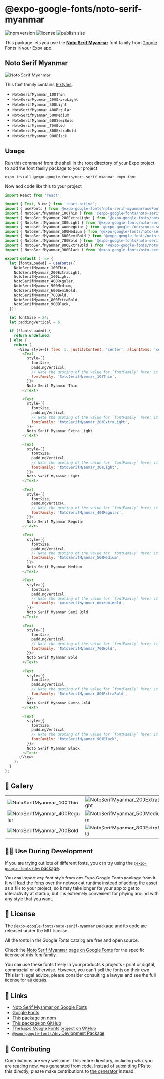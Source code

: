 # @expo-google-fonts/noto-serif-myanmar

![npm version](https://flat.badgen.net/npm/v/@expo-google-fonts/noto-serif-myanmar)
![license](https://flat.badgen.net/github/license/expo/google-fonts)
![publish size](https://flat.badgen.net/packagephobia/install/@expo-google-fonts/noto-serif-myanmar)

This package lets you use the [**Noto Serif Myanmar**](https://fonts.google.com/specimen/Noto+Serif+Myanmar) font family from [Google Fonts](https://fonts.google.com/) in your Expo app.

## Noto Serif Myanmar

![Noto Serif Myanmar](./font-family.png)

This font family contains [9 styles](#-gallery).

- `NotoSerifMyanmar_100Thin`
- `NotoSerifMyanmar_200ExtraLight`
- `NotoSerifMyanmar_300Light`
- `NotoSerifMyanmar_400Regular`
- `NotoSerifMyanmar_500Medium`
- `NotoSerifMyanmar_600SemiBold`
- `NotoSerifMyanmar_700Bold`
- `NotoSerifMyanmar_800ExtraBold`
- `NotoSerifMyanmar_900Black`

## Usage

Run this command from the shell in the root directory of your Expo project to add the font family package to your project
```sh
expo install @expo-google-fonts/noto-serif-myanmar expo-font
```

Now add code like this to your project
```js
import React from 'react';

import { Text, View } from 'react-native';
import { useFonts } from '@expo-google-fonts/noto-serif-myanmar/useFonts';
import { NotoSerifMyanmar_100Thin } from '@expo-google-fonts/noto-serif-myanmar/100Thin';
import { NotoSerifMyanmar_200ExtraLight } from '@expo-google-fonts/noto-serif-myanmar/200ExtraLight';
import { NotoSerifMyanmar_300Light } from '@expo-google-fonts/noto-serif-myanmar/300Light';
import { NotoSerifMyanmar_400Regular } from '@expo-google-fonts/noto-serif-myanmar/400Regular';
import { NotoSerifMyanmar_500Medium } from '@expo-google-fonts/noto-serif-myanmar/500Medium';
import { NotoSerifMyanmar_600SemiBold } from '@expo-google-fonts/noto-serif-myanmar/600SemiBold';
import { NotoSerifMyanmar_700Bold } from '@expo-google-fonts/noto-serif-myanmar/700Bold';
import { NotoSerifMyanmar_800ExtraBold } from '@expo-google-fonts/noto-serif-myanmar/800ExtraBold';
import { NotoSerifMyanmar_900Black } from '@expo-google-fonts/noto-serif-myanmar/900Black';

export default () => {
  let [fontsLoaded] = useFonts({
    NotoSerifMyanmar_100Thin,
    NotoSerifMyanmar_200ExtraLight,
    NotoSerifMyanmar_300Light,
    NotoSerifMyanmar_400Regular,
    NotoSerifMyanmar_500Medium,
    NotoSerifMyanmar_600SemiBold,
    NotoSerifMyanmar_700Bold,
    NotoSerifMyanmar_800ExtraBold,
    NotoSerifMyanmar_900Black,
  });

  let fontSize = 24;
  let paddingVertical = 6;

  if (!fontsLoaded) {
    return undefined;
  } else {
    return (
      <View style={{ flex: 1, justifyContent: 'center', alignItems: 'center' }}>
        <Text
          style={{
            fontSize,
            paddingVertical,
            // Note the quoting of the value for `fontFamily` here; it expects a string!
            fontFamily: 'NotoSerifMyanmar_100Thin',
          }}>
          Noto Serif Myanmar Thin
        </Text>

        <Text
          style={{
            fontSize,
            paddingVertical,
            // Note the quoting of the value for `fontFamily` here; it expects a string!
            fontFamily: 'NotoSerifMyanmar_200ExtraLight',
          }}>
          Noto Serif Myanmar Extra Light
        </Text>

        <Text
          style={{
            fontSize,
            paddingVertical,
            // Note the quoting of the value for `fontFamily` here; it expects a string!
            fontFamily: 'NotoSerifMyanmar_300Light',
          }}>
          Noto Serif Myanmar Light
        </Text>

        <Text
          style={{
            fontSize,
            paddingVertical,
            // Note the quoting of the value for `fontFamily` here; it expects a string!
            fontFamily: 'NotoSerifMyanmar_400Regular',
          }}>
          Noto Serif Myanmar Regular
        </Text>

        <Text
          style={{
            fontSize,
            paddingVertical,
            // Note the quoting of the value for `fontFamily` here; it expects a string!
            fontFamily: 'NotoSerifMyanmar_500Medium',
          }}>
          Noto Serif Myanmar Medium
        </Text>

        <Text
          style={{
            fontSize,
            paddingVertical,
            // Note the quoting of the value for `fontFamily` here; it expects a string!
            fontFamily: 'NotoSerifMyanmar_600SemiBold',
          }}>
          Noto Serif Myanmar Semi Bold
        </Text>

        <Text
          style={{
            fontSize,
            paddingVertical,
            // Note the quoting of the value for `fontFamily` here; it expects a string!
            fontFamily: 'NotoSerifMyanmar_700Bold',
          }}>
          Noto Serif Myanmar Bold
        </Text>

        <Text
          style={{
            fontSize,
            paddingVertical,
            // Note the quoting of the value for `fontFamily` here; it expects a string!
            fontFamily: 'NotoSerifMyanmar_800ExtraBold',
          }}>
          Noto Serif Myanmar Extra Bold
        </Text>

        <Text
          style={{
            fontSize,
            paddingVertical,
            // Note the quoting of the value for `fontFamily` here; it expects a string!
            fontFamily: 'NotoSerifMyanmar_900Black',
          }}>
          Noto Serif Myanmar Black
        </Text>
      </View>
    );
  }
};

```

## 🔡 Gallery


||||
|-|-|-|
|![NotoSerifMyanmar_100Thin](.//100Thin/NotoSerifMyanmar_100Thin.ttf.png)|![NotoSerifMyanmar_200ExtraLight](.//200ExtraLight/NotoSerifMyanmar_200ExtraLight.ttf.png)|![NotoSerifMyanmar_300Light](.//300Light/NotoSerifMyanmar_300Light.ttf.png)||
|![NotoSerifMyanmar_400Regular](.//400Regular/NotoSerifMyanmar_400Regular.ttf.png)|![NotoSerifMyanmar_500Medium](.//500Medium/NotoSerifMyanmar_500Medium.ttf.png)|![NotoSerifMyanmar_600SemiBold](.//600SemiBold/NotoSerifMyanmar_600SemiBold.ttf.png)||
|![NotoSerifMyanmar_700Bold](.//700Bold/NotoSerifMyanmar_700Bold.ttf.png)|![NotoSerifMyanmar_800ExtraBold](.//800ExtraBold/NotoSerifMyanmar_800ExtraBold.ttf.png)|![NotoSerifMyanmar_900Black](.//900Black/NotoSerifMyanmar_900Black.ttf.png)||


## 👩‍💻 Use During Development

If you are trying out lots of different fonts, you can try using the [`@expo-google-fonts/dev` package](https://github.com/expo/google-fonts/tree/master/font-packages/dev#readme).

You can import *any* font style from any Expo Google Fonts package from it. It will load the fonts
over the network at runtime instead of adding the asset as a file to your project, so it may take longer
for your app to get to interactivity at startup, but it is extremely convenient
for playing around with any style that you want.

## 📖 License

The `@expo-google-fonts/noto-serif-myanmar` package and its code are released under the MIT license.

All the fonts in the Google Fonts catalog are free and open source.

Check the [Noto Serif Myanmar page on Google Fonts](https://fonts.google.com/specimen/Noto+Serif+Myanmar) for the specific license of this font family.

You can use these fonts freely in your products & projects - print or digital, commercial or otherwise. However, you can't sell the fonts on their own. This isn't legal advice, please consider consulting a lawyer and see the full license for all details.

## 🔗 Links

- [Noto Serif Myanmar on Google Fonts](https://fonts.google.com/specimen/Noto+Serif+Myanmar)
- [Google Fonts](https://fonts.google.com/)
- [This package on npm](https://www.npmjs.com/package/@expo-google-fonts/noto-serif-myanmar)
- [This package on GitHub](https://github.com/expo/google-fonts/tree/master/font-packages/noto-serif-myanmar)
- [The Expo Google Fonts project on GitHub](https://github.com/expo/google-fonts)
- [`@expo-google-fonts/dev` Devlopment Package](https://github.com/expo/google-fonts/tree/master/font-packages/dev)

## 🤝 Contributing

Contributions are very welcome! This entire directory, including what you are reading now, was generated from code. Instead of submitting PRs to this directly, please make contributions to [the generator](https://github.com/expo/google-fonts/tree/master/packages/generator) instead.
